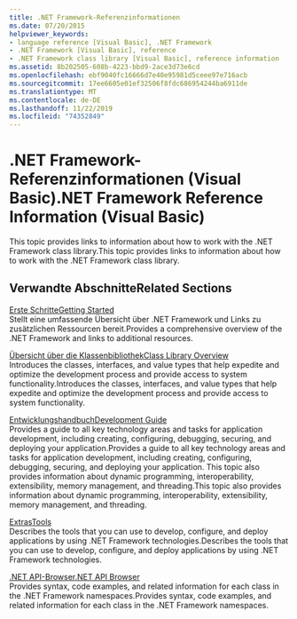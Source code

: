 ```yaml
---
title: .NET Framework-Referenzinformationen
ms.date: 07/20/2015
helpviewer_keywords:
- language reference [Visual Basic], .NET Framework
- .NET Framework [Visual Basic], reference
- .NET Framework class library [Visual Basic], reference information
ms.assetid: 8b202505-608b-4223-bbd9-2ace3d73e6cd
ms.openlocfilehash: ebf9040fc16666d7e40e95981d5ceee97e716acb
ms.sourcegitcommit: 17ee6605e01ef32506f8fdc686954244ba6911de
ms.translationtype: MT
ms.contentlocale: de-DE
ms.lasthandoff: 11/22/2019
ms.locfileid: "74352849"
---
```

# <a name="net-framework-reference-information-visual-basic"></a><span data-ttu-id="db53e-102">.NET Framework-Referenzinformationen (Visual Basic)</span><span class="sxs-lookup"><span data-stu-id="db53e-102">.NET Framework Reference Information (Visual Basic)</span></span>
<span data-ttu-id="db53e-103">This topic provides links to information about how to work with the .NET Framework class library.</span><span class="sxs-lookup"><span data-stu-id="db53e-103">This topic provides links to information about how to work with the .NET Framework class library.</span></span>  
  
## <a name="related-sections"></a><span data-ttu-id="db53e-104">Verwandte Abschnitte</span><span class="sxs-lookup"><span data-stu-id="db53e-104">Related Sections</span></span>  
 [<span data-ttu-id="db53e-105">Erste Schritte</span><span class="sxs-lookup"><span data-stu-id="db53e-105">Getting Started</span></span>](../../framework/get-started/index.md)  
 <span data-ttu-id="db53e-106">Stellt eine umfassende Übersicht über .NET Framework und Links zu zusätzlichen Ressourcen bereit.</span><span class="sxs-lookup"><span data-stu-id="db53e-106">Provides a comprehensive overview of the .NET Framework and links to additional resources.</span></span>  
  
 [<span data-ttu-id="db53e-107">Übersicht über die Klassenbibliothek</span><span class="sxs-lookup"><span data-stu-id="db53e-107">Class Library Overview</span></span>](../../standard/class-library-overview.md)  
 <span data-ttu-id="db53e-108">Introduces the classes, interfaces, and value types that help expedite and optimize the development process and provide access to system functionality.</span><span class="sxs-lookup"><span data-stu-id="db53e-108">Introduces the classes, interfaces, and value types that help expedite and optimize the development process and provide access to system functionality.</span></span>  
  
 [<span data-ttu-id="db53e-109">Entwicklungshandbuch</span><span class="sxs-lookup"><span data-stu-id="db53e-109">Development Guide</span></span>](../../framework/development-guide.md)  
 <span data-ttu-id="db53e-110">Provides a guide to all key technology areas and tasks for application development, including creating, configuring, debugging, securing, and deploying your application.</span><span class="sxs-lookup"><span data-stu-id="db53e-110">Provides a guide to all key technology areas and tasks for application development, including creating, configuring, debugging, securing, and deploying your application.</span></span> <span data-ttu-id="db53e-111">This topic also provides information about dynamic programming, interoperability, extensibility, memory management, and threading.</span><span class="sxs-lookup"><span data-stu-id="db53e-111">This topic also provides information about dynamic programming, interoperability, extensibility, memory management, and threading.</span></span>  
  
 [<span data-ttu-id="db53e-112">Extras</span><span class="sxs-lookup"><span data-stu-id="db53e-112">Tools</span></span>](../../framework/tools/index.md)  
 <span data-ttu-id="db53e-113">Describes the tools that you can use to develop, configure, and deploy applications by using .NET Framework technologies.</span><span class="sxs-lookup"><span data-stu-id="db53e-113">Describes the tools that you can use to develop, configure, and deploy applications by using .NET Framework technologies.</span></span>  
  
 [<span data-ttu-id="db53e-114">.NET API-Browser</span><span class="sxs-lookup"><span data-stu-id="db53e-114">.NET API Browser</span></span>](../../../api/index.md)  
 <span data-ttu-id="db53e-115">Provides syntax, code examples, and related information for each class in the .NET Framework namespaces.</span><span class="sxs-lookup"><span data-stu-id="db53e-115">Provides syntax, code examples, and related information for each class in the .NET Framework namespaces.</span></span>
